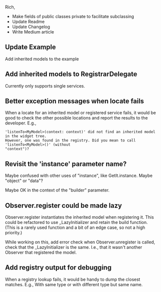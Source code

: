 Rich,
- Make fields of public classes private to facilitate subclassing
- Update Readme
- Update Changelog
- Write Medium article

## Update Example

Add inherited models to the example

## Add inherited models to RegistrarDelegate

Currently only supports single services.

## Better exception messages when locate fails

When a locate for an inherited model or registered service fails, it would be good to check the
other possible locations and report the results to the developer. E.g.,

    'listenTo<MyModel>(context: context)' did not find an inherited model in the widget tree. 
    However, one was found in the registry. Did you mean to call 'listenTo<MyModel>()' (without
    "context")?

## Revisit the 'instance' parameter name?

Maybe confused with other uses of "instance", like GetIt.instance. Maybe "object" or "data"?

Maybe OK in the context of the "builder" parameter.

## Observer.register could be made lazy

Observer.register instantiates the inherited model when registering it. This could be refactored to 
use _LazyInitializer and retain the build function. (This is a rarely used function and a bit of an edge case, so not a high priority.)

While working on this, add error check when Observer.unregister is called, check that the
_LazyInitializer is the same. I.e., that it wasn't another Observer that registered the model.

## Add registry output for debugging

When a registry lookup fails, it would be handy to dump the closest matches. E.g., With same type or
with different type but same name.